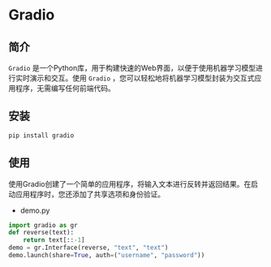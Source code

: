 # Gradio 

## 简介

`Gradio` 是一个Python库，用于构建快速的Web界面，以便于使用机器学习模型进行实时演示和交互。使用 `Gradio` ，您可以轻松地将机器学习模型封装为交互式应用程序，无需编写任何前端代码。

## 安装

```sh
pip install gradio
```

## 使用

使用Gradio创建了一个简单的应用程序，将输入文本进行反转并返回结果。在启动应用程序时，您还添加了共享选项和身份验证。

- demo.py

```py
import gradio as gr
def reverse(text):
    return text[::-1]
demo = gr.Interface(reverse, "text", "text")
demo.launch(share=True, auth=("username", "password"))
```